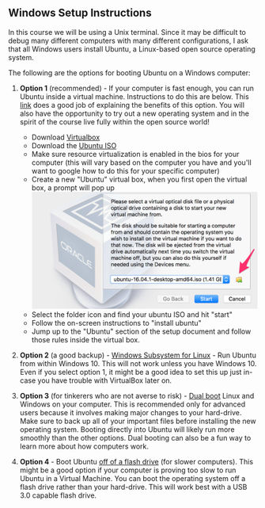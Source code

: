 
## Windows Setup Instructions

In this course we will be using a Unix terminal. Since it may be difficult to debug many different computers with many different configurations, I ask that all Windows users install Ubuntu, a Linux-based open source operating system. 

The following are the options for booting Ubuntu on a Windows computer:

1. **Option 1** (recommended) - If your computer is fast enough, you can run Ubuntu inside a virtual machine. Instructions to do this are below. This [link](http://www.psychocats.net/ubuntu/virtualbox) does a good job of explaining the benefits of this option. You will also have the opportunity to try out a new operating system and in the spirit of the course live fully within the open source world!

	* Download [Virtualbox](https://www.virtualbox.org/wiki/Downloads)
	* Download the [Ubuntu ISO](https://www.ubuntu.com/download/desktop)
	* Make sure resource virtualization is enabled in the bios for your computer (this will vary based on the computer you have and you'll want to google how to do this for your specific computer)
	* Create a new "Ubuntu" virtual box, when you first open the virtual box, a prompt will pop up
		<img src="images/vm-install-ubuntu.png" width="480">
	* Select the folder icon and find your ubuntu ISO and hit "start"
	* Follow the on-screen instructions to "install ubuntu"
	* Jump up to the "Ubuntu" section of the setup document and follow those rules inside the virtual box.

2. **Option 2** (a good backup) - [Windows Subsystem for Linux](https://tutorials.ubuntu.com/tutorial/tutorial-ubuntu-on-windows#0)  - Run Ubuntu from within Windows 10. This will not work unless you have Windows 10. Even if you select option 1, it might be a good idea to set this up just in-case you have trouble with VirtualBox later on.

3. **Option 3** (for tinkerers who are not averse to risk) - [Dual boot](https://help.ubuntu.com/community/WindowsDualBoot) Linux and Windows on your computer. This is recommended only for advanced users because it involves making major changes to your hard-drive. Make sure to back up all of your important files before installing the new operating system. Booting directly into Ubuntu will likely run more smoothly than the other options. Dual booting can also be a fun way to learn more about how computers work.

4. **Option 4** - Boot Ubuntu [off of a flash drive](https://unetbootin.github.io/) (for slower computers). This might be a good option if your computer is proving too slow to run Ubuntu in a Virtual Machine. You can boot the operating system off a flash drive rather than your hard-drive. This will work best with a USB 3.0 capable flash drive.


